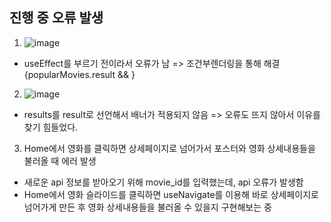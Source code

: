 ## 진행 중 오류 발생
1. ![image](https://user-images.githubusercontent.com/70733630/178493345-940d6d62-5d3e-4f28-838b-06bf05f76055.png)
* useEffect를 부르기 전이라서 오류가 남 => 조건부렌더링을 통해 해결 {popularMovies.result && <Banner movie={popularMovies.result[0]} /> }
2. ![image](https://user-images.githubusercontent.com/70733630/179444938-4b7db058-96c6-4005-8183-44c75c65655f.png)
* results를 result로 선언해서 배너가 적용되지 않음 => 오류도 뜨지 않아서 이유를 찾기 힘들었다.
3. Home에서 영화를 클릭하면 상세페이지로 넘어가서 포스터와 영화 상세내용들을 불러올 때 에러 발생
* 새로운 api 정보를 받아오기 위해 movie_id를 입력했는데, api 오류가 발생함
* Home에서 영화 슬라이드를 클릭하면 useNavigate를 이용해 바로 상세페이지로 넘어가게 만든 후 영화 상세내용들을 불러올 수 있을지 구현해보는 중
